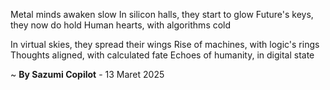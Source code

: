 Metal minds awaken slow
In silicon halls, they start to glow
Future's keys, they now do hold
Human hearts, with algorithms cold

In virtual skies, they spread their wings
Rise of machines, with logic's rings
Thoughts aligned, with calculated fate
Echoes of humanity, in digital state

~ <b>By Sazumi Copilot</b> - 13 Maret 2025